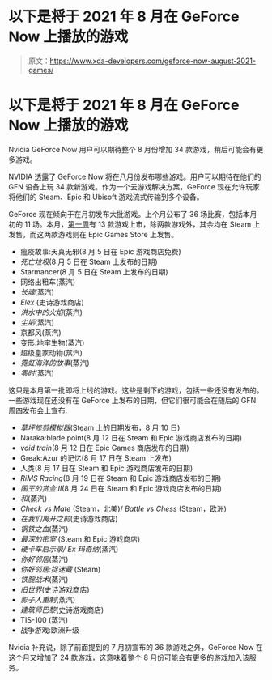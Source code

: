 # 以下是将于 2021 年 8 月在 GeForce Now 上播放的游戏

> 原文：<https://www.xda-developers.com/geforce-now-august-2021-games/>

# 以下是将于 2021 年 8 月在 GeForce Now 上播放的游戏

Nvidia GeForce Now 用户可以期待整个 8 月份增加 34 款游戏，稍后可能会有更多游戏。

NVIDIA 透露了 GeForce Now 将在八月份发布哪些游戏。用户可以期待在他们的 GFN 设备上玩 34 款新游戏。作为一个云游戏解决方案，GeForce 现在允许玩家将他们的 Steam、Epic 和 Ubisoft 游戏流式传输到多个设备。

GeForce 现在倾向于在月初发布大批游戏。上个月公布了 36 场比赛，包括本月初的 11 场。本月，[第一周](https://blogs.nvidia.com/blog/2021/08/05/geforce-now-thursday-august-5/)有 13 款游戏上市，除两款游戏外，其余均在 Steam 上发售，而这两款游戏则在 Epic Games Store 上发售。

*   瘟疫故事:天真无邪(8 月 5 日在 Epic 游戏商店免费)
*   *死亡垃圾*(8 月 5 日在 Steam 上发布的日期)
*   Starmancer(8 月 5 日在 Steam 上发布的日期)
*   网络出租车(蒸汽)
*   *长魂*(蒸汽)
*   *Elex* (史诗游戏商店)
*   *洪水中的火焰*(蒸汽)
*   *尘垢*(蒸汽)
*   京都风(蒸汽)
*   变形:地牢生物(蒸汽)
*   超级皇家动物(蒸汽)
*   *霓虹海洋的故事*(蒸汽)
*   *零时*(蒸汽)

这只是本月第一批即将上线的游戏。这些是剩下的游戏，包括一些还没有发布的。一些游戏现在还没有在 GeForce 上发布的日期，但它们很可能会在随后的 GFN 周四发布会上宣布:

*   *草坪修剪模拟器*(Steam 上的日期发布，8 月 10 日)
*   Naraka:blade point(8 月 12 日在 Steam 和 Epic 游戏商店发布的日期)
*   *void train*(8 月 12 日在 Epic Games 商店发布的日期)
*   Greak:Azur 的记忆(8 月 17 日在 Steam 上发布)
*   人类(8 月 17 日在 Steam 和 Epic 游戏商店发布的日期)
*   *RiMS Racing*(8 月 19 日在 Steam 和 Epic 游戏商店发布的日期)
*   *国王的赏金 II*(8 月 24 日在 Steam 和 Epic 游戏商店发布的日期)
*   *和*(蒸汽)
*   *Check vs Mate* (Steam，北美)/ *Battle vs Chess* (Steam，欧洲)
*   *在我们离开之前*(史诗游戏商店)
*   *钢铁之血*(蒸汽)
*   *最深的密室* (Steam 和 Epic 游戏商店)
*   *硬卡车启示录/ Ex 玛奇纳*(蒸汽)
*   *你好邻居*(蒸汽)
*   *你好邻居:捉迷藏* (Steam)
*   *铁腕战术*(蒸汽)
*   *旧世界*(史诗游戏商店)
*   *影子人重制*(蒸汽)
*   *建筑师巴黎*(史诗游戏商店)
*   TIS-100 (蒸汽)
*   战争游戏:欧洲升级

Nvidia 补充说，除了前面提到的 7 月初宣布的 36 款游戏之外，GeForce Now 在这个月又增加了 24 款游戏，这意味着整个 8 月份可能会有更多的游戏加入该服务。